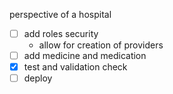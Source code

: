 perspective of a hospital
- [ ] add roles security
  - allow for creation of providers
- [ ] add medicine and medication
- [x] test and validation check
- [ ] deploy
